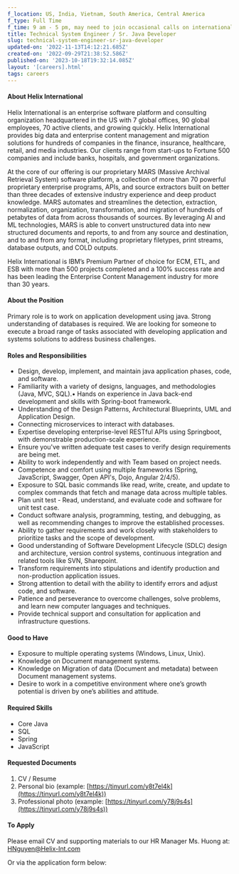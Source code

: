 ```yaml
---
f_location: US, India, Vietnam, South America, Central America
f_type: Full Time
f_time: 9 am - 5 pm, may need to join occasional calls on international timezones.
title: Technical System Engineer / Sr. Java Developer
slug: technical-system-engineer-sr-java-developer
updated-on: '2022-11-13T14:12:21.685Z'
created-on: '2022-09-29T21:38:52.586Z'
published-on: '2023-10-18T19:32:14.085Z'
layout: '[careers].html'
tags: careers
---
```


#### About Helix International

Helix International is an enterprise software platform and consulting organization headquartered in the US with 7 global offices, 90 global employees, 70 active clients, and growing quickly. Helix International provides big data and enterprise content management and migration solutions for hundreds of companies in the finance, insurance, healthcare, retail, and media industries. Our clients range from start-ups to Fortune 500 companies and include banks, hospitals, and government organizations.

At the core of our offering is our proprietary MARS (Massive Archival Retrieval System) software platform, a collection of more than 70 powerful proprietary enterprise programs, APIs, and source extractors built on better than three decades of extensive industry experience and deep product knowledge. MARS automates and streamlines the detection, extraction, normalization, organization, transformation, and migration of hundreds of petabytes of data from across thousands of sources. By leveraging AI and ML technologies, MARS is able to convert unstructured data into new structured documents and reports, to and from any source and destination, and to and from any format, including proprietary filetypes, print streams, database outputs, and COLD outputs.

Helix International is IBM’s Premium Partner of choice for ECM, ETL, and ESB with more than 500 projects completed and a 100% success rate and has been leading the Enterprise Content Management industry for more than 30 years.

#### About the Position

Primary role is to work on application development using java. Strong understanding of databases is required. We are looking for someone to execute a broad range of tasks associated with developing application and systems solutions to address business challenges.

#### Roles and Responsibilities

*   Design, develop, implement, and maintain java application phases, code, and software.
*   Familiarity with a variety of designs, languages, and methodologies (Java, MVC, SQL).• Hands on experience in Java back-end development and skills with Spring-boot framework.
*   Understanding of the Design Patterns, Architectural Blueprints, UML and Application Design.
*   Connecting microservices to interact with databases.
*   Expertise developing enterprise-level RESTful APIs using Springboot, with demonstrable production-scale experience.
*   Ensure you've written adequate test cases to verify design requirements are being met.
*   Ability to work independently and with Team based on project needs.
*   Competence and comfort using multiple frameworks (Spring, JavaScript, Swagger, Open API's, Dojo, Angular 2/4/5).
*   Exposure to SQL basic commands like read, write, create, and update to complex commands that fetch and manage data across multiple tables.
*   Plan unit test - Read, understand, and evaluate code and software for unit test case.
*   Conduct software analysis, programming, testing, and debugging, as well as recommending changes to improve the established processes.
*   Ability to gather requirements and work closely with stakeholders to prioritize tasks and the scope of development.
*   Good understanding of Software Development Lifecycle (SDLC) design and architecture, version control systems, continuous integration and related tools like SVN, Sharepoint.
*   Transform requirements into stipulations and identify production and non-production application issues.
*   Strong attention to detail with the ability to identify errors and adjust code, and software.
*   Patience and perseverance to overcome challenges, solve problems, and learn new computer languages and techniques.
*   Provide technical support and consultation for application and infrastructure questions.

#### Good to Have

*   Exposure to multiple operating systems (Windows, Linux, Unix).
*   Knowledge on Document management systems.
*   Knowledge on Migration of data (Document and metadata) between Document management systems.
*   Desire to work in a competitive environment where one’s growth potential is driven by one’s abilities and attitude.

#### Required Skills

*   Core Java
*   SQL
*   Spring
*   JavaScript

#### Requested Documents

1.  CV / Resume
2.  Personal bio (example: [https://tinyurl.com/y8t7el4k](https://tinyurl.com/y8t7el4k))
3.  Professional photo (example: [https://tinyurl.com/y78j9s4s](https://tinyurl.com/y78j9s4s))

#### To Apply

Please email CV and supporting materials to our HR Manager Ms. Huong at: [HNguyen@Helix-Int.com](mailto:HNguyen@Helix-Int.com)

Or via the application form below:
